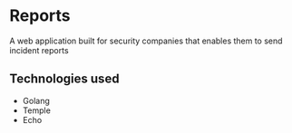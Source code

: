 # Reports

A web application built for security companies that enables them to send incident reports

## Technologies used
- Golang
- Temple
- Echo


